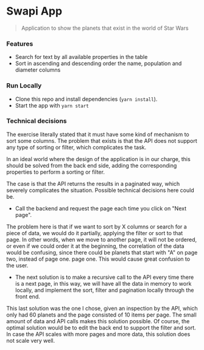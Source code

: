 # Swapi App

> Application to show the planets that exist in the world of Star Wars

### Features

- Search for text by all available properties in the table
- Sort in ascending and descending order the name, population and diameter columns

### Run Locally

- Clone this repo and install dependencies (`yarn install`).
- Start the app with `yarn start`

### Technical decisions

The exercise literally stated that it must have some kind of mechanism to sort some columns. The problem that exists is that the API does not support any type of sorting or filter, which complicates the task.

In an ideal world where the design of the application is in our charge, this should be solved from the back end side, adding the corresponding properties to perform a sorting or filter.

The case is that the API returns the results in a paginated way, which severely complicates the situation. Possible technical decisions here could be.

- Call the backend and request the page each time you click on "Next page".

The problem here is that if we want to sort by X columns or search for a piece of data, we would do it partially, applying the filter or sort to that page. In other words, when we move to another page, it will not be ordered, or even if we could order it at the beginning, the correlation of the data would be confusing, since there could be planets that start with "A" on page two, instead of page one. page one. This would cause great confusion to the user.

- The next solution is to make a recursive call to the API every time there is a next page, in this way, we will have all the data in memory to work locally, and implement the sort, filter and pagination locally through the front end.

This last solution was the one I chose, given an inspection by the API, which only had 60 planets and the page consisted of 10 items per page. The small amount of data and API calls makes this solution possible. Of course, the optimal solution would be to edit the back end to support the filter and sort. In case the API scales with more pages and more data, this solution does not scale very well.
